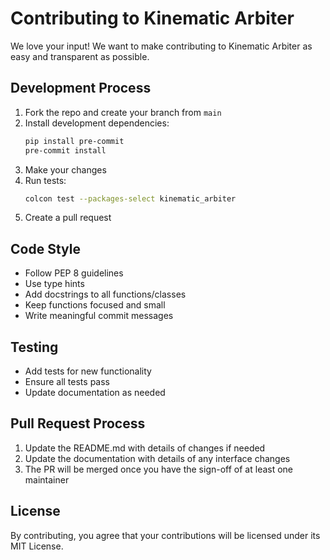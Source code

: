 # Contributing to Kinematic Arbiter

We love your input! We want to make contributing to Kinematic Arbiter as easy and transparent as possible.

## Development Process

1. Fork the repo and create your branch from `main`
2. Install development dependencies:
   ```bash
   pip install pre-commit
   pre-commit install
   ```
3. Make your changes
4. Run tests:
   ```bash
   colcon test --packages-select kinematic_arbiter
   ```
5. Create a pull request

## Code Style

- Follow PEP 8 guidelines
- Use type hints
- Add docstrings to all functions/classes
- Keep functions focused and small
- Write meaningful commit messages

## Testing

- Add tests for new functionality
- Ensure all tests pass
- Update documentation as needed

## Pull Request Process

1. Update the README.md with details of changes if needed
2. Update the documentation with details of any interface changes
3. The PR will be merged once you have the sign-off of at least one maintainer

## License

By contributing, you agree that your contributions will be licensed under its MIT License.
